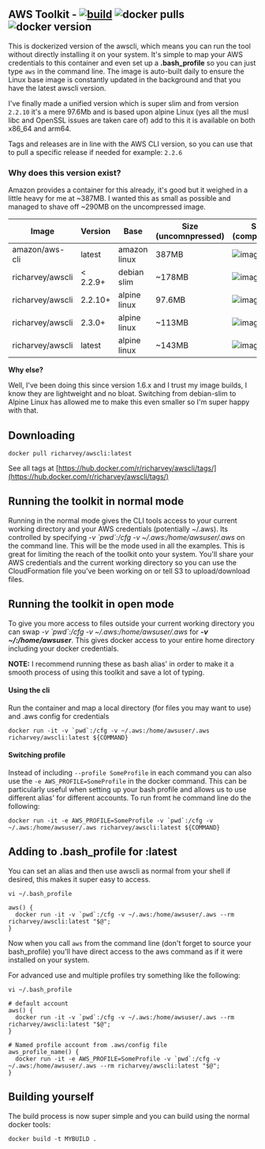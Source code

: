 ## AWS Toolkit - [![build](https://github.com/richarvey/aws-docker-toolkit/actions/workflows/main.yml/badge.svg)](https://github.com/richarvey/aws-docker-toolkit/actions/workflows/main.yml) ![docker pulls](https://img.shields.io/docker/pulls/richarvey/awscli) ![docker version](https://img.shields.io/docker/v/richarvey/awscli?sort=semver)

This is dockerized version of the awscli, which means you can run the tool without directly installing it on your system. It's simple to map your AWS credentials to this container and even set up a __.bash_profile__ so you can just type ```aws``` in the command line. The image is auto-built daily to ensure the Linux base image is constantly updated in the background and that you have the latest awscli version.

I've finally made a unified version which is super slim and from version ```2.2.10``` it's a mere 97.6Mb and is based upon alpine Linux (yes all the musl libc and OpenSSL issues are taken care of) add to this it is available on both x86_64 and arm64.

Tags and releases are in line with the AWS CLI version, so you can use that to pull a specific release if needed for example: ```2.2.6```
### Why does this version exist?

Amazon provides a container for this already, it's good but it weighed in a little heavy for me at ~387MB. I wanted this as small as possible and managed to shave off ~290MB on the uncompressed image.

|Image                | Version         | Base         | Size (uncomnpressed) | Size (compressed) |
|---------------------|-----------------|--------------|----------------------|-------------------|
| amazon/aws-cli      | latest          | amazon linux | 387MB                | ![image size](https://img.shields.io/docker/image-size/amazon/aws-cli)          |
| richarvey/awscli    | < 2.2.9+        | debian slim  | ~178MB               | ![image size](https://img.shields.io/docker/image-size/richarvey/awscli/2.2.9)  |       
| richarvey/awscli    | 2.2.10+         | alpine linux | 97.6MB               | ![image size](https://img.shields.io/docker/image-size/richarvey/awscli/2.2.10) |       
| richarvey/awscli    | 2.3.0+          | alpine linux | ~113MB               | ![image size](https://img.shields.io/docker/image-size/richarvey/awscli/2.3.0)  |       
| richarvey/awscli    | latest          | alpine linux | ~143MB               | ![image size](https://img.shields.io/docker/image-size/richarvey/awscli)        |       


__Why else?__

Well, I've been doing this since version 1.6.x and I trust my image builds, I know they are lightweight and no bloat. Switching from debian-slim to Alpine Linux has allowed me to make this even smaller so I'm super happy with that. 

## Downloading

```
docker pull richarvey/awscli:latest
```

See all tags at [https://hub.docker.com/r/richarvey/awscli/tags/](https://hub.docker.com/r/richarvey/awscli/tags/)

## Running the toolkit in normal mode
Running in the normal mode gives the CLI tools access to your current working directory and your AWS credentials (potentially ~/.aws). Its controlled by specifying _-v \`pwd\`:/cfg -v ~/.aws:/home/awsuser/.aws_ on the command line. This will be the mode used in all the examples. This is great for limiting the reach of the toolkit onto your system. You'll share your AWS credentials and the current working directory so you can use the CloudFormation file you've been working on or tell S3 to upload/download files.

## Running the toolkit in open mode
To give you more access to files outside your current working directory you can swap _-v \`pwd\`:/cfg -v ~/.aws:/home/awsuser/.aws_ for ___-v ~/:/home/awsuser___. This gives docker access to your entire home directory including your docker credentials.

__NOTE:__ I recommend running these as bash alias' in order to make it a smooth process of using this toolkit and save a lot of typing.

#### Using the cli

Run the container and map a local directory (for files you may want to use) and .aws config for credentials

```
docker run -it -v `pwd`:/cfg -v ~/.aws:/home/awsuser/.aws richarvey/awscli:latest ${COMMAND}
```

#### Switching profile

Instead of including ```--profile SomeProfile``` in each command you can also use the ```-e AWS_PROFILE=SomeProfile``` in the docker command. This can be particularly useful when setting up your bash profile and allows us to use different alias' for different accounts. To run fromt he command line do the following:

```
docker run -it -e AWS_PROFILE=SomeProfile -v `pwd`:/cfg -v ~/.aws:/home/awsuser/.aws richarvey/awscli:latest ${COMMAND}
```

## Adding to .bash_profile for :latest

You can set an alias and then use awscli as normal from your shell if desired, this makes it super easy to access.

```
vi ~/.bash_profile
```

```
aws() {
  docker run -it -v `pwd`:/cfg -v ~/.aws:/home/awsuser/.aws --rm richarvey/awscli:latest "$@";
}
```

Now when you call ```aws``` from the command line (don't forget to source your bash_profile) you'll have direct access to the aws command as if it were installed on your system. 

For advanced use and multiple profiles try something like the following:

```
vi ~/.bash_profile
```

```
# default account
aws() {
  docker run -it -v `pwd`:/cfg -v ~/.aws:/home/awsuser/.aws --rm richarvey/awscli:latest "$@";
}

# Named profile account from .aws/config file
aws_profile_name() {
  docker run -it -e AWS_PROFILE=SomeProfile -v `pwd`:/cfg -v ~/.aws:/home/awsuser/.aws --rm richarvey/awscli:latest "$@";
}

```

## Building yourself

The build process is now super simple and you can build using the normal docker tools:

```
docker build -t MYBUILD .
```
